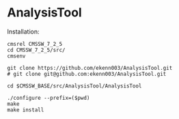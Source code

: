 # AnalysisTool

Installation:

    cmsrel CMSSW_7_2_5
    cd CMSSW_7_2_5/src/
    cmsenv

    git clone https://github.com/ekenn003/AnalysisTool.git
    # git clone git@github.com:ekenn003/AnalysisTool.git

    cd $CMSSW_BASE/src/AnalysisTool/AnalysisTool

    ./configure --prefix=($pwd)
    make
    make install

